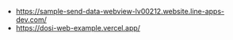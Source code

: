 - https://sample-send-data-webview-lv00212.website.line-apps-dev.com/
- https://dosi-web-example.vercel.app/
